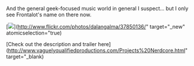 And the general geek-focused music world in general I suspect... but I only see Frontalot's name on there now.

[<img src="http://static.flickr.com/23/37850136_ba16ab983d_m_d.jpg" />](http://www.flickr.com/photos/dalangalma/37850136/" target="_new" atomicselection="true)

[Check out the description and trailer here](http://www.vaguelyqualifiedproductions.com/Projects%20Nerdcore.html" target="_blank)